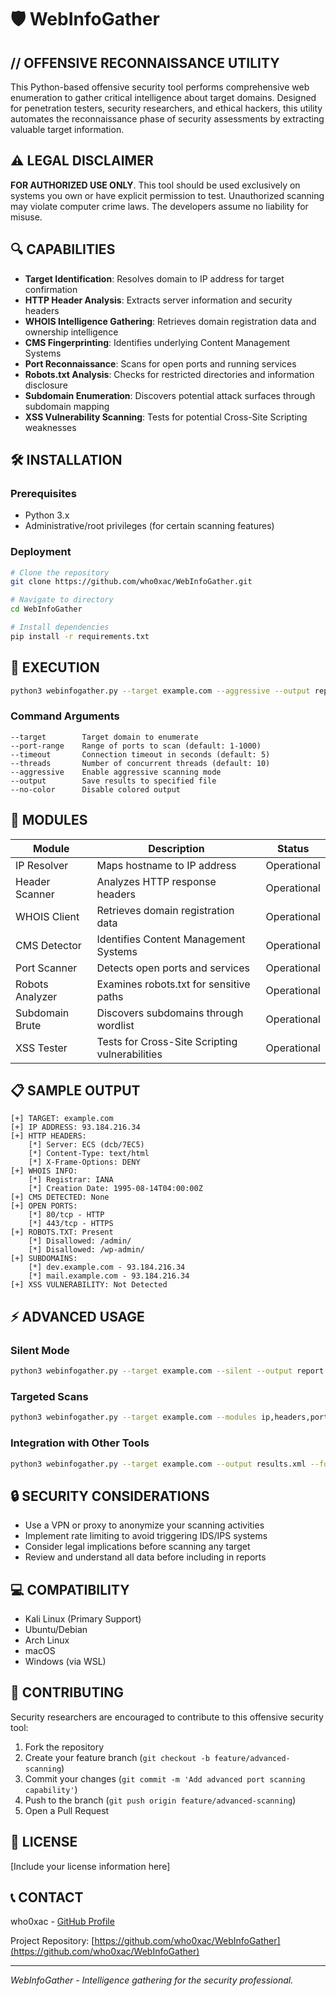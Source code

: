 # 🛡️ WebInfoGather

## // OFFENSIVE RECONNAISSANCE UTILITY

This Python-based offensive security tool performs comprehensive web enumeration to gather critical intelligence about target domains. Designed for penetration testers, security researchers, and ethical hackers, this utility automates the reconnaissance phase of security assessments by extracting valuable target information.

## ⚠️ LEGAL DISCLAIMER

**FOR AUTHORIZED USE ONLY**. This tool should be used exclusively on systems you own or have explicit permission to test. Unauthorized scanning may violate computer crime laws. The developers assume no liability for misuse.

## 🔍 CAPABILITIES

- **Target Identification**: Resolves domain to IP address for target confirmation
- **HTTP Header Analysis**: Extracts server information and security headers
- **WHOIS Intelligence Gathering**: Retrieves domain registration data and ownership intelligence
- **CMS Fingerprinting**: Identifies underlying Content Management Systems
- **Port Reconnaissance**: Scans for open ports and running services
- **Robots.txt Analysis**: Checks for restricted directories and information disclosure
- **Subdomain Enumeration**: Discovers potential attack surfaces through subdomain mapping
- **XSS Vulnerability Scanning**: Tests for potential Cross-Site Scripting weaknesses

## 🛠️ INSTALLATION

### Prerequisites
- Python 3.x
- Administrative/root privileges (for certain scanning features)

### Deployment
```bash
# Clone the repository
git clone https://github.com/who0xac/WebInfoGather.git

# Navigate to directory
cd WebInfoGather

# Install dependencies
pip install -r requirements.txt
```

## 🚀 EXECUTION

```bash
python3 webinfogather.py --target example.com --aggressive --output report.txt
```

### Command Arguments
```
--target        Target domain to enumerate
--port-range    Range of ports to scan (default: 1-1000)
--timeout       Connection timeout in seconds (default: 5)
--threads       Number of concurrent threads (default: 10)
--aggressive    Enable aggressive scanning mode
--output        Save results to specified file
--no-color      Disable colored output
```

## 🔧 MODULES

| Module | Description | Status |
|--------|-------------|--------|
| IP Resolver | Maps hostname to IP address | Operational |
| Header Scanner | Analyzes HTTP response headers | Operational |
| WHOIS Client | Retrieves domain registration data | Operational |
| CMS Detector | Identifies Content Management Systems | Operational |
| Port Scanner | Detects open ports and services | Operational |
| Robots Analyzer | Examines robots.txt for sensitive paths | Operational |
| Subdomain Brute | Discovers subdomains through wordlist | Operational |
| XSS Tester | Tests for Cross-Site Scripting vulnerabilities | Operational |

## 📋 SAMPLE OUTPUT

```
[+] TARGET: example.com
[+] IP ADDRESS: 93.184.216.34
[+] HTTP HEADERS:
    [*] Server: ECS (dcb/7EC5)
    [*] Content-Type: text/html
    [*] X-Frame-Options: DENY
[+] WHOIS INFO:
    [*] Registrar: IANA
    [*] Creation Date: 1995-08-14T04:00:00Z
[+] CMS DETECTED: None
[+] OPEN PORTS:
    [*] 80/tcp - HTTP
    [*] 443/tcp - HTTPS
[+] ROBOTS.TXT: Present
    [*] Disallowed: /admin/
    [*] Disallowed: /wp-admin/
[+] SUBDOMAINS:
    [*] dev.example.com - 93.184.216.34
    [*] mail.example.com - 93.184.216.34
[+] XSS VULNERABILITY: Not Detected
```

## ⚡ ADVANCED USAGE

### Silent Mode
```bash
python3 webinfogather.py --target example.com --silent --output report.json
```

### Targeted Scans
```bash
python3 webinfogather.py --target example.com --modules ip,headers,ports
```

### Integration with Other Tools
```bash
python3 webinfogather.py --target example.com --output results.xml --format nmap
```

## 🔒 SECURITY CONSIDERATIONS

- Use a VPN or proxy to anonymize your scanning activities
- Implement rate limiting to avoid triggering IDS/IPS systems
- Consider legal implications before scanning any target
- Review and understand all data before including in reports

## 💻 COMPATIBILITY

- Kali Linux (Primary Support)
- Ubuntu/Debian
- Arch Linux
- macOS
- Windows (via WSL)

## 🤝 CONTRIBUTING

Security researchers are encouraged to contribute to this offensive security tool:

1. Fork the repository
2. Create your feature branch (`git checkout -b feature/advanced-scanning`)
3. Commit your changes (`git commit -m 'Add advanced port scanning capability'`)
4. Push to the branch (`git push origin feature/advanced-scanning`)
5. Open a Pull Request

## 📜 LICENSE

[Include your license information here]

## 📞 CONTACT

who0xac - [GitHub Profile](https://github.com/who0xac)

Project Repository: [https://github.com/who0xac/WebInfoGather](https://github.com/who0xac/WebInfoGather)

---

*WebInfoGather - Intelligence gathering for the security professional.*

